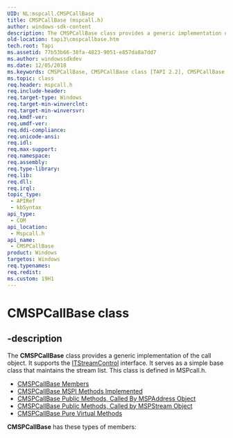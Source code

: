 ```yaml
---
UID: NL:mspcall.CMSPCallBase
title: CMSPCallBase (mspcall.h)
author: windows-sdk-content
description: The CMSPCallBase class provides a generic implementation of the call object. It supports the ITStreamControl interface. It serves as a simple base class that maintains the stream list. This class is defined in MSPcall.h.
old-location: tapi3\cmspcallbase.htm
tech.root: Tapi
ms.assetid: 77b53b66-38fa-4823-9051-e857da8a7dd7
ms.author: windowssdkdev
ms.date: 12/05/2018
ms.keywords: CMSPCallBase, CMSPCallBase class [TAPI 2.2], CMSPCallBase class [TAPI 2.2],described, _tapi3_cmspcallbase, mspcall/CMSPCallBase, tapi3.cmspcallbase
ms.topic: class
req.header: mspcall.h
req.include-header: 
req.target-type: Windows
req.target-min-winverclnt: 
req.target-min-winversvr: 
req.kmdf-ver: 
req.umdf-ver: 
req.ddi-compliance: 
req.unicode-ansi: 
req.idl: 
req.max-support: 
req.namespace: 
req.assembly: 
req.type-library: 
req.lib: 
req.dll: 
req.irql: 
topic_type:
 - APIRef
 - kbSyntax
api_type:
 - COM
api_location:
 - Mspcall.h
api_name:
 - CMSPCallBase
product: Windows
targetos: Windows
req.typenames: 
req.redist: 
ms.custom: 19H1
---
```


# CMSPCallBase class


## -description


The 
<b>CMSPCallBase</b> class provides a generic implementation of the call object. It supports the 
<a href="https://docs.microsoft.com/windows/desktop/api/tapi3if/nn-tapi3if-itstreamcontrol">ITStreamControl</a> interface. It serves as a simple base class that maintains the stream list. This class is defined in MSPcall.h.
<ul>
<li>
<a href="https://docs.microsoft.com/windows/desktop/Tapi/cmspcallbase-members">CMSPCallBase Members</a>
</li>
<li>
<a href="https://docs.microsoft.com/windows/desktop/Tapi/cmspcallbase-mspi-methods-implemented">CMSPCallBase MSPI Methods Implemented</a>
</li>
<li>
<a href="https://docs.microsoft.com/windows/desktop/Tapi/cmspcallbase-public-methods-called-by-mspaddress-object">CMSPCallBase Public Methods, Called By MSPAddress Object</a>
</li>
<li>
<a href="https://docs.microsoft.com/windows/desktop/Tapi/cmspcallbase-public-methods-called-by-mspstream-object">CMSPCallBase Public Methods, Called by MSPStream Object</a>
</li>
<li>
<a href="https://docs.microsoft.com/windows/desktop/Tapi/cmspcallbase-pure-virtual-methods">CMSPCallBase Pure Virtual Methods</a>
</li>
</ul><b xmlns:loc="http://microsoft.com/wdcml/l10n">CMSPCallBase</b> has these types of members:

